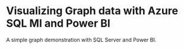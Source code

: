 # Visualizing Graph data with Azure SQL MI and Power BI
A simple graph demonstration with SQL Server and Power BI.
